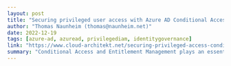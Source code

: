 ```yaml
---
layout: post
title: "Securing privileged user access with Azure AD Conditional Access and Identity Governance"
author: "Thomas Naunheim (thomas@naunheim.net)"
date: 2022-12-19
tags: [azure-ad, azuread, privilegediam, identitygovernance]
link: "https://www.cloud-architekt.net/securing-privileged-access-conditionalaccess-governance/"
summary: "Conditional Access and Entitlement Management plays an essential role to apply Zero Trust principles of “Verify explicitly“ and “Use least-privilege access“ to Privileged Identity and Access. In th..."
---
```

